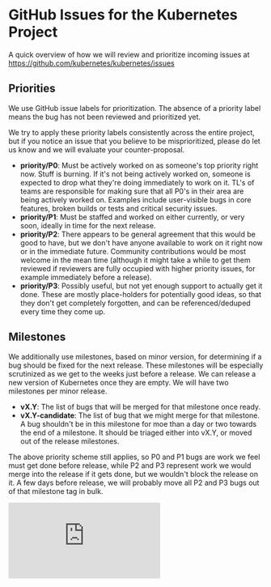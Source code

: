 <!-- BEGIN MUNGE: UNVERSIONED_WARNING -->


<!-- END MUNGE: UNVERSIONED_WARNING -->
GitHub Issues for the Kubernetes Project
========================================

A quick overview of how we will review and prioritize incoming issues at https://github.com/kubernetes/kubernetes/issues

Priorities
----------

We use GitHub issue labels for prioritization.  The absence of a
priority label means the bug has not been reviewed and prioritized
yet.

We try to apply these priority labels consistently across the entire project, but if you notice an issue that you believe to be misprioritized, please do let us know and we will evaluate your counter-proposal.

- **priority/P0**: Must be actively worked on as someone's top priority right now. Stuff is burning. If it's not being actively worked on, someone is expected to drop what they're doing immediately to work on it. TL's of teams are responsible for making sure that all P0's in their area are being actively worked on.  Examples include user-visible bugs in core features, broken builds or tests and critical security issues.
- **priority/P1**: Must be staffed and worked on either currently, or very soon, ideally in time for the next release.
- **priority/P2**: There appears to be general agreement that this would be good to have, but we don't have anyone available to work on it right now or in the immediate future. Community contributions would be most welcome in the mean time (although it might take a while to get them reviewed if reviewers are fully occupied with higher priority issues, for example immediately before a release).
- **priority/P3**: Possibly useful, but not yet enough support to actually get it done. These are mostly place-holders for potentially good ideas, so that they don't get completely forgotten, and can be referenced/deduped every time they come up.

Milestones
----------

We additionally use milestones, based on minor version, for determining if a bug should be fixed for the next release. These milestones will be especially scrutinized as we get to the weeks just before a release. We can release a new version of Kubernetes once they are empty. We will have two milestones per minor release.

- **vX.Y**: The list of bugs that will be merged for that milestone once ready.
- **vX.Y-candidate**: The list of bug that we might merge for that milestone.  A bug shouldn't be in this milestone for moe than a day or two towards the end of a milestone.  It should be triaged either into vX.Y, or moved out of the release milestones.

The above priority scheme still applies, so P0 and P1 bugs are work we feel must get done before release, while P2 and P3 represent work we would merge into the release if it gets done, but we wouldn't block the release on it. A few days before release, we will probably move all P2 and P3 bugs out of that milestone tag in bulk.



<!-- BEGIN MUNGE: IS_VERSIONED -->
<!-- TAG IS_VERSIONED -->
<!-- END MUNGE: IS_VERSIONED -->


<!-- BEGIN MUNGE: GENERATED_ANALYTICS -->
[![Analytics](https://kubernetes-site.appspot.com/UA-36037335-10/GitHub/docs/devel/issues.md?pixel)]()
<!-- END MUNGE: GENERATED_ANALYTICS -->
